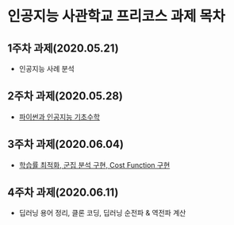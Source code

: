 # 인공지능 사관학교 프리코스 과제 목차

## 1주차 과제(2020.05.21)
+ 인공지능 사례 분석

## 2주차 과제(2020.05.28)
+ [파이썬과 인공지능 기초수학](https://github.com/ldhyeong94/Gwangju_AI_Assignment/blob/master/2%EC%A3%BC%EC%B0%A8%EA%B3%BC%EC%A0%9C.ipynb)


## 3주차 과제(2020.06.04)
+ [학습률 최적화, 군집 분석 구현, Cost Function 구현](https://github.com/ldhyeong94/Gwangju_AI_Assignment/blob/master/3%EC%A3%BC%EC%B0%A8_%EA%B3%BC%EC%A0%9C.ipynb)

## 4주차 과제(2020.06.11)
+ 딥러닝 용어 정리, 클론 코딩, 딥러닝 순전파 & 역전파 계산
